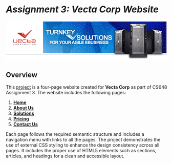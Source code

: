 # _**Assignment 3: Vecta Corp Website**_

![Logo](https://github.com/hareesh-cs/CS-648-Assignment-3/blob/main/Part%202/images/header.gif?raw=true)

## Overview

This [project](https://github.com/hareesh-cs/CS-648-Assignment-3) is a four-page website created for **Vecta Corp** as part of CS648 Assignment 3. The website includes the following pages:

1. **[Home](https://github.com/hareesh-cs/CS-648-Assignment-3/blob/main/Part%202/index.html)**
2. **[About Us](https://github.com/hareesh-cs/CS-648-Assignment-3/blob/main/Part%202/aboutus.html)**
3. **[Solutions](https://github.com/hareesh-cs/CS-648-Assignment-3/blob/main/Part%202/solutions.html)**
4. **[Pricing](https://github.com/hareesh-cs/CS-648-Assignment-3/blob/main/Part%202/pricing.html)**
5. **[Contact Us](https://github.com/hareesh-cs/CS-648-Assignment-3/blob/main/Part%202/contactus.html)**

Each page follows the required semantic structure and includes a navigation menu with links to all the pages. The project demonstrates the use of external CSS styling to enhance the design consistency across all pages. It includes the proper use of HTML5 elements such as sections, articles, and headings for a clean and accessible layout.
